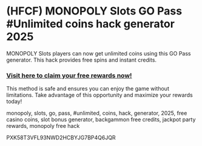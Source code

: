 # (HFCF) MONOPOLY Slots GO Pass #Unlimited coins hack generator 2025

MONOPOLY Slots players can now get unlimited coins using this GO Pass generator. This hack provides free spins and instant credits.  

### [Visit here to claim your free rewards now!](https://gamehunters.win/monopoly-slots)  

This method is safe and ensures you can enjoy the game without limitations. Take advantage of this opportunity and maximize your rewards today!  

monopoly, slots, go, pass, #unlimited, coins, hack, generator, 2025, free casino coins, slot bonus generator, backgammon free credits, jackpot party rewards, monopoly free hack  

PXK58T3VFL93NWD2HCBYJG7BP4Q6JQR  
